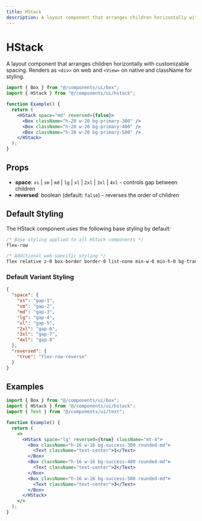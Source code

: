 ```yaml
---
title: HStack
description: A layout component that arranges children horizontally with customizable spacing.
---
```


# HStack

A layout component that arranges children horizontally with customizable spacing. Renders as `<div>` on web and `<View>` on native and className for styling.

```jsx
import { Box } from "@/components/ui/box";
import { HStack } from "@/components/ui/hstack";

function Example() {
  return (
    <HStack space="md" reversed={false}>
      <Box className="h-20 w-20 bg-primary-300" />
      <Box className="h-20 w-20 bg-primary-400" />
      <Box className="h-20 w-20 bg-primary-500" />
    </HStack>
  );
}
```

## Props

- **space**: `xs` | `sm` | `md` | `lg` | `xl` | `2xl` | `3xl` | `4xl` - controls gap between children
- **reversed**: boolean (default: `false`) - reverses the order of children

## Default Styling

<!-- BASE_STYLE_START -->

The HStack component uses the following base styling by default:

```css
/* Base styling applied to all HStack components */
flex-row

/* Additional web-specific styling */
flex relative z-0 box-border border-0 list-none min-w-0 min-h-0 bg-transparent items-stretch m-0 p-0 text-decoration-none
```

<!-- BASE_STYLE_END -->

### Default Variant Styling

<!-- VARIANT_STYLES_START -->

```json
{
  "space": {
    "xs": "gap-1",
    "sm": "gap-2",
    "md": "gap-3",
    "lg": "gap-4",
    "xl": "gap-5",
    "2xl": "gap-6",
    "3xl": "gap-7",
    "4xl": "gap-8"
  },
  "reversed": {
    "true": "flex-row-reverse"
  }
}
```

<!-- VARIANT_STYLES_END -->

## Examples

```jsx
import { Box } from "@/components/ui/box";
import { HStack } from "@/components/ui/hstack";
import { Text } from "@/components/ui/text";

function Example() {
  return (
    <>
      <HStack space="lg" reversed={true} className="mt-4">
        <Box className="h-16 w-16 bg-success-300 rounded-md">
          <Text className="text-center">1</Text>
        </Box>
        <Box className="h-16 w-16 bg-success-400 rounded-md">
          <Text className="text-center">2</Text>
        </Box>
        <Box className="h-16 w-16 bg-success-500 rounded-md">
          <Text className="text-center">3</Text>
        </Box>
      </HStack>
    </>
  );
}
```
